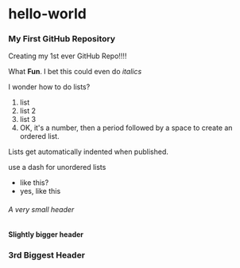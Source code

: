 # hello-world

### My First GitHub Repository

Creating my 1st ever GitHub Repo!!!!

What **Fun**. I bet this could even do *italics*

I wonder how to do lists?

1. list
2. list 2
3. list 3
4. OK, it's a number, then a period followed by a space to create an ordered list.

Lists get automatically indented when published.

use a dash for unordered lists

- like this?
- yes, like this

###### A very small header

#### Slightly bigger header

### 3rd Biggest Header


